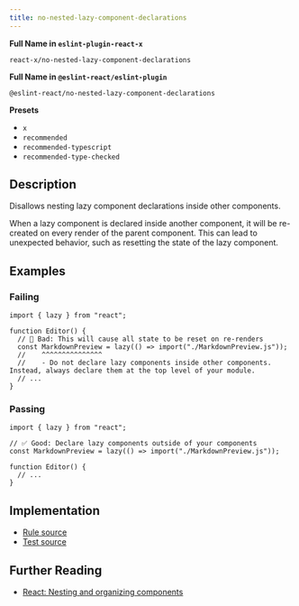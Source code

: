 ```yaml
---
title: no-nested-lazy-component-declarations
---
```


**Full Name in `eslint-plugin-react-x`**

```plain copy
react-x/no-nested-lazy-component-declarations
```

**Full Name in `@eslint-react/eslint-plugin`**

```plain copy
@eslint-react/no-nested-lazy-component-declarations
```

**Presets**

- `x`
- `recommended`
- `recommended-typescript`
- `recommended-type-checked`

## Description

Disallows nesting lazy component declarations inside other components.

When a lazy component is declared inside another component, it will be re-created on every render of the parent component. This can lead to unexpected behavior, such as resetting the state of the lazy component.

## Examples

### Failing

```tsx
import { lazy } from "react";

function Editor() {
  // 🔴 Bad: This will cause all state to be reset on re-renders
  const MarkdownPreview = lazy(() => import("./MarkdownPreview.js"));
  //    ^^^^^^^^^^^^^^^
  //    - Do not declare lazy components inside other components. Instead, always declare them at the top level of your module.
  // ...
}
```

### Passing

```tsx
import { lazy } from "react";

// ✅ Good: Declare lazy components outside of your components
const MarkdownPreview = lazy(() => import("./MarkdownPreview.js"));

function Editor() {
  // ...
}
```

## Implementation

- [Rule source](https://github.com/Rel1cx/eslint-react/tree/main/packages/plugins/eslint-plugin-react-x/src/rules/no-nested-lazy-component-declarations.ts)
- [Test source](https://github.com/Rel1cx/eslint-react/tree/main/packages/plugins/eslint-plugin-react-x/src/rules/no-nested-lazy-component-declarations.spec.ts)

## Further Reading

- [React: Nesting and organizing components](https://react.dev/learn/your-first-component#nesting-and-organizing-components)
